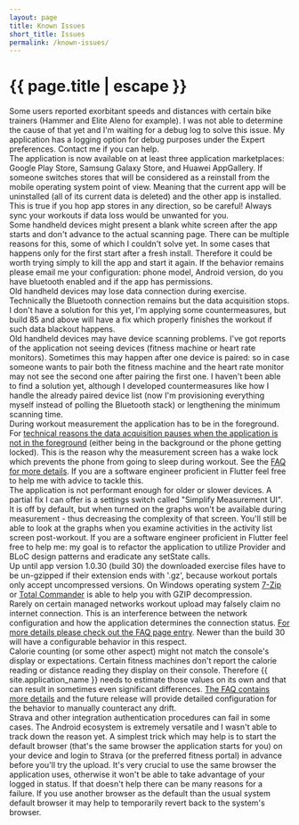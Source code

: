 ```yaml
---
layout: page
title: Known Issues
short_title: Issues
permalink: /known-issues/
---
```


<h1 class="page-title">{{ page.title | escape }}</h1>

<div class="section">
    <div class="row">
        <div class="col s12">
            Some users reported exorbitant speeds and distances with certain bike trainers (Hammer and Elite Aleno for example). I was not able to determine the cause of that yet and I'm waiting for a debug log to solve this issue. My application has a logging option for debug purposes under the Expert preferences. Contact me if you can help.
        </div>
    </div>
</div>

<div class="section">
    <div class="row">
        <div class="col s12">
            The application is now available on at least three application marketplaces: Google Play Store, Samsung Galaxy Store, and Huawei AppGallery. If someone switches stores that will be considered as a reinstall from the mobile operating system point of view. Meaning that the current app will be uninstalled (all of its current data is deleted) and the other app is installed. This is true if you hop app stores in any direction, so be careful! Always sync your workouts if data loss would be unwanted for you.
        </div>
    </div>
</div>

<div class="section">
    <div class="row">
        <div class="col s12">
            Some handheld devices might present a blank white screen after the app starts and don't advance to the actual scanning page. There can be multiple reasons for this, some of which I couldn't solve yet. In some cases that happens only for the first start after a fresh install. Therefore it could be worth trying simply to kill the app and start it again. If the behavior remains please email me your configuration: phone model, Android version, do you have bluetooth enabled and if the app has permissions.
        </div>
    </div>
</div>

<div class="section">
    <div class="row">
        <div class="col s12">
            Old handheld devices may lose data connection during exercise. Technically the Bluetooth connection remains but the data acquisition stops. I don't have a solution for this yet, I'm applying some countermeasures, but build 85 and above will have a fix which properly finishes the workout if such data blackout happens.
        </div>
    </div>
</div>

<div class="section">
    <div class="row">
        <div class="col s12">
            Old handheld devices may have device scanning problems. I've got reports of the application not seeing devices (fitness machine or heart rate monitors). Sometimes this may happen after one device is paired: so in case someone wants to pair both the fitness machine and the heart rate monitor may not see the second one after pairing the first one. I haven't been able to find a solution yet, although I developed countermeasures like how I handle the already paired device list (now I'm provisioning everything myself instead of polling the Bluetooth stack) or lengthening the minimum scanning time.
        </div>
    </div>
</div>

<div class="section">
    <div class="row">
        <div class="col s12">
            During workout measurement the application has to be in the foreground. For <a href="https://stackoverflow.com/questions/64831910/how-to-make-my-app-keep-receiving-and-processing-bluetooth-data-while-the-phone">technical reasons the data acquisition pauses when the application is not in the foreground</a> (either being in the background or the phone getting locked). This is the reason why the measurement screen has a wake lock which prevents the phone from going to sleep during workout. See the <a href="faq/">FAQ for more details</a>. If you are a software engineer proficient in Flutter feel free to help me with advice to tackle this.
        </div>
    </div>
</div>

<div class="section">
    <div class="row">
        <div class="col s12">
            The application is not performant enough for older or slower devices. A partial fix I can offer is a settings switch called "Simplify Measurement UI". It is off by default, but when turned on the graphs won't be available during measurement - thus decreasing the complexity of that screen. You'll still be able to look at the graphs when you examine activities in the activity list screen post-workout. If you are a software engineer proficient in Flutter feel free to help me: my goal is to refactor the application to utilize Provider and BLoC design patterns and eradicate any setState calls.
        </div>
    </div>
</div>

<div class="section">
    <div class="row">
        <div class="col s12">
            Up until app version 1.0.30 (build 30) the downloaded exercise files have to be un-gzipped if their extension ends with '.gz', because workout portals only accept uncompressed versions. On Windows operating system <a href="https://www.7-zip.org/">7-Zip</a> or <a href="https://www.ghisler.com/">Total Commander</a> is able to help you with GZIP decompression.
        </div>
    </div>
</div>

<div class="section">
    <div class="row">
        <div class="col s12">
            Rarely on certain managed networks workout upload may falsely claim no internet connection. This is an interference between the network configuration and how the application determines the connection status. <a href="faq/">For more details please check out the FAQ page entry</a>. Newer than the build 30 will have a configurable behavior in this respect.
        </div>
    </div>
</div>

<div class="section">
    <div class="row">
        <div class="col s12">
            Calorie counting (or some other aspect) might not match the console's display or expectations. Certain fitness machines don't report the calorie reading or distance reading they display on their console. Therefore {{ site.application_name }} needs to estimate those values on its own and that can result in sometimes even significant differences. <a href="faq/">The FAQ contains more details</a> and the future release will provide detailed configuration for the behavior to manually counteract any drift.
        </div>
    </div>
</div>

<div class="section">
    <div class="row">
        <div class="col s12">
            Strava and other integration authentication procedures can fail in some cases. The Android ecosystem is extremely versatile and I wasn't able to track down the reason yet. A simplest trick which may help is to start the default browser (that's the same browser the application starts for you) on your device and login to Strava (or the preferred fitness portal) in advance before you'll try the upload. It's very crucial to use the same browser the application uses, otherwise it won't be able to take advantage of your logged in status. If that doesn't help there can be many reasons for a failure. If you use another browser as the default than the usual system default browser it may help to temporarily revert back to the system's browser.
        </div>
    </div>
</div>

<div class="divider"></div>
